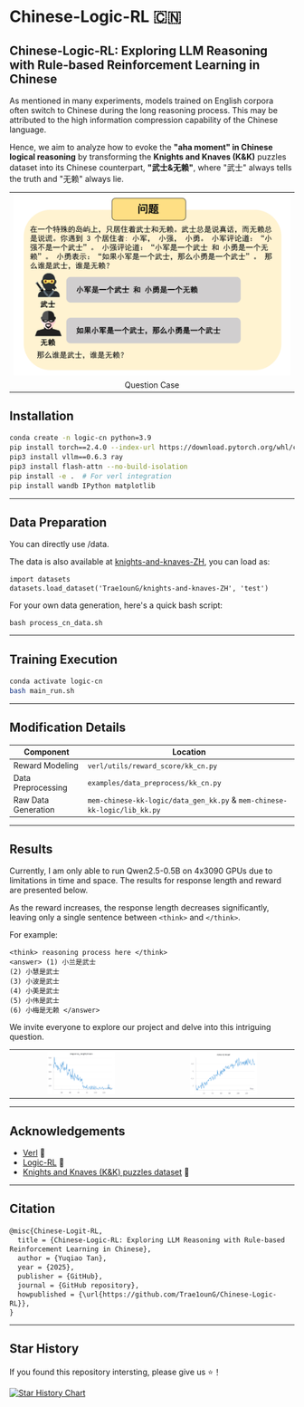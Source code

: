 
# Chinese-Logic-RL 🇨🇳


Chinese-Logic-RL: Exploring LLM Reasoning with Rule-based Reinforcement Learning in Chinese
---
As mentioned in many experiments, models trained on English corpora often switch to Chinese during the long reasoning process. This may be attributed to the high information compression capability of the Chinese language.

Hence, we aim to analyze how to evoke the **"aha moment" in Chinese logical reasoning** by transforming the **Knights and Knaves (K&K)** puzzles dataset into its Chinese counterpart, **"武士&无赖"**, where "武士" always tells the truth and "无赖" always lie.

<table>
  <tr>
    <td align="center">
      <img src="./pics/case.jpg" width="800" alt="Teaser Image">
    </td>
  </tr>
  <tr>
    <td align="center">Question Case</td>
  </tr>
</table>



## Installation

```bash
conda create -n logic-cn python=3.9
pip install torch==2.4.0 --index-url https://download.pytorch.org/whl/cu121
pip3 install vllm==0.6.3 ray
pip3 install flash-attn --no-build-isolation
pip install -e .  # For verl integration
pip install wandb IPython matplotlib
```

---

## Data Preparation

You can directly use /data.

The data is also available at [knights-and-knaves-ZH](https://huggingface.co/datasets/Trae1ounG/knights-and-knaves-ZH/tree/main), you can load as:
```
import datasets
datasets.load_dataset('Trae1ounG/knights-and-knaves-ZH', 'test')
```

For your own data generation, here's a quick bash script:

```
bash process_cn_data.sh
```

---

## Training Execution
```bash
conda activate logic-cn
bash main_run.sh  
```

---

## Modification Details

| Component              | Location                          |
|------------------------|-----------------------------------|
| Reward Modeling     | `verl/utils/reward_score/kk_cn.py`   |
| Data Preprocessing   | `examples/data_preprocess/kk_cn.py`  |
| Raw Data Generation | `mem-chinese-kk-logic/data_gen_kk.py` & `mem-chinese-kk-logic/lib_kk.py` |
---

## Results

Currently, I am only able to run Qwen2.5-0.5B on 4x3090 GPUs due to limitations in time and space. The results for response length and reward are presented below.

As the reward increases, the response length decreases significantly, leaving only a single sentence between `<think>` and `</think>`.

For example:
```
<think> reasoning process here </think>
<answer> (1) 小兰是武士
(2) 小慧是武士
(3) 小波是武士
(4) 小美是武士
(5) 小伟是武士
(6) 小梅是无赖 </answer>
```

We invite everyone to explore our project and delve into this intriguing question.

<table>
  <tr>
    <td align="center">
      <img src="./pics/test-qwen0.5b-resp-length.png" width="50%" alt="Teaser Image">
    </td>
     <td align="center">
      <img src="./pics/test-qwen0.5b-reward.png" width="50%" alt="Teaser Image">
    </td>
  </tr>
  
</table>


---

## Acknowledgements
- [Verl](https://github.com/volcengine/verl) 🔗
- [Logic-RL](https://github.com/Unakar/Logic-RL) 🔗
- [Knights and Knaves (K&K) puzzles dataset](https://github.com/AlphaPav/mem-kk-logic) 🔗

---

## Citation

```
@misc{Chinese-Logit-RL,
  title = {Chinese-Logic-RL: Exploring LLM Reasoning with Rule-based Reinforcement Learning in Chinese},
  author = {Yuqiao Tan},
  year = {2025},
  publisher = {GitHub},
  journal = {GitHub repository},
  howpublished = {\url{https://github.com/Trae1ounG/Chinese-Logic-RL}},
}
```

---
## Star History
If you found this repository intersting, please give us ⭐！

[![Star History Chart](https://api.star-history.com/svg?repos=Trae1ounG/Chinese-Logic-RL&type=Date)](https://star-history.com/#Trae1ounG/Chinese-Logic-RL&Date)
